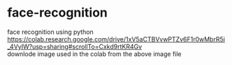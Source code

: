 # face-recognition
face recognition using python   
https://colab.research.google.com/drive/1xV5aCTBVvwPTZv6F1r0wMbrR5i_4VyIW?usp=sharing#scrollTo=Cxkd9rtKR4Gv  
downlode image used in the colab from the above image file

